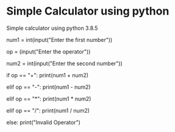 # Simple Calculator using python
Simple calculator using python 3.8.5

num1 = int(input("Enter the first number"))

op = (input("Enter the operator"))

num2 = int(input("Enter the second number"))

if op == "+":
            print(num1 + num2)
          
elif op == "-":
             print(num1 - num2)
           
elif op == "*":
            print(num1 * num2)
           
elif op == "/":
              print(num1 / num2)
           
else:
    print("Invalid Operator")
